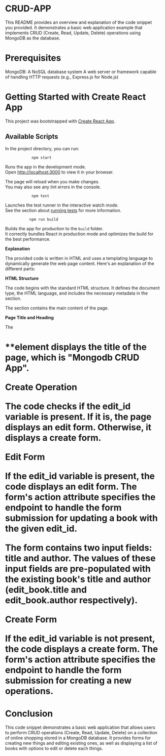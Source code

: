 # CRUD-APP

This README provides an overview and explanation of the code snippet you provided. It demonstrates a basic web application example that implements CRUD (Create, Read, Update, Delete) operations using MongoDB as the database.

# Prerequisites

MongoDB: A NoSQL database system
A web server or framework capable of handling HTTP requests (e.g., Express.js for Node.js)

# Getting Started with Create React App

This project was bootstrapped with [Create React App](https://github.com/facebook/create-react-app).

## Available Scripts

In the project directory, you can run:

                npm start

Runs the app in the development mode.\
Open [http://localhost:3000](http://localhost:3000) to view it in your browser.

The page will reload when you make changes.\
You may also see any lint errors in the console.

                npm test

Launches the test runner in the interactive watch mode.\
See the section about [running tests](https://facebook.github.io/create-react-app/docs/running-tests) for more information.

               npm run build

Builds the app for production to the `build` folder.\
It correctly bundles React in production mode and optimizes the build for the best performance.

**Explanation**

The provided code is written in HTML and uses a templating language to dynamically generate the web page content. Here's an explanation of the different parts:

**HTML Structure**

The code begins with the standard HTML structure. It defines the document type, the HTML language, and includes the necessary metadata in the <head> section.

The <body> section contains the main content of the page.

**Page Title and Heading**
  
The <h1> **element displays the title of the page, which is "Mongodb CRUD App".

**Create Operation**
  
The code checks if the edit_id variable is present. If it is, the page displays an edit form. Otherwise, it displays a create form.

**Edit Form**
  
If the edit_id variable is present, the code displays an edit form. The form's action attribute specifies the endpoint to handle the form submission for updating a book with the given edit_id.

The form contains two input fields: title and author. The values of these input fields are pre-populated with the existing book's title and author (edit_book.title and edit_book.author respectively).

**Create Form**
  
If the edit_id variable is not present, the code displays a create form. The form's action attribute specifies the endpoint to handle the form submission for creating a new operations.
  
 # Conclusion
  
  This code snippet demonstrates a basic web application that allows users to perform CRUD operations (Create, Read, Update, Delete) on a collection of online shopping stored in a MongoDB database. It provides forms for creating new things and editing existing ones, as well as displaying a list of books with options to edit or delete each things.
  
  


